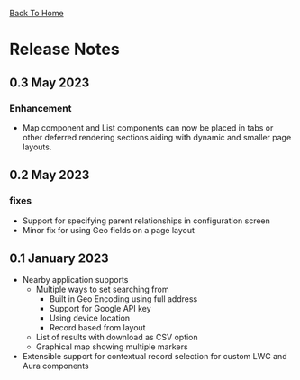 [Back To Home](index.md)

# Release Notes

## 0.3 May 2023

### Enhancement

- Map component and List components can now be placed in tabs or other deferred rendering sections aiding with dynamic and smaller page layouts.

## 0.2 May 2023

### fixes

- Support for specifying parent relationships in configuration screen
- Minor fix for using Geo fields on a page layout

## 0.1 January 2023

- Nearby application supports
  - Multiple ways to set searching from
    - Built in Geo Encoding using full address
    - Support for Google API key
    - Using device location
    - Record based from layout
  - List of results with download as CSV option
  - Graphical map showing multiple markers
- Extensible support for contextual record selection for custom LWC and Aura components
